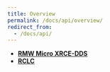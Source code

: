 ```yaml
---
title: Overview
permalink: /docs/api/overview/
redirect_from:
  - /docs/api/
---
```


* [**RMW Micro XRCE-DDS**](../rmw/)
* [**RCLC**](../rclc/)